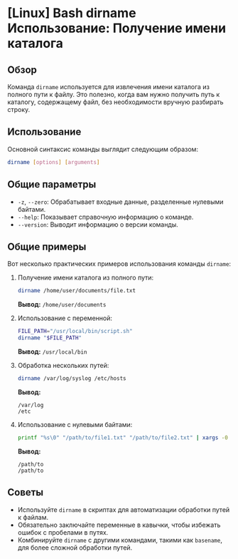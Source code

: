 # [Linux] Bash dirname Использование: Получение имени каталога

## Обзор
Команда `dirname` используется для извлечения имени каталога из полного пути к файлу. Это полезно, когда вам нужно получить путь к каталогу, содержащему файл, без необходимости вручную разбирать строку.

## Использование
Основной синтаксис команды выглядит следующим образом:

```bash
dirname [options] [arguments]
```

## Общие параметры
- `-z`, `--zero`: Обрабатывает входные данные, разделенные нулевыми байтами.
- `--help`: Показывает справочную информацию о команде.
- `--version`: Выводит информацию о версии команды.

## Общие примеры
Вот несколько практических примеров использования команды `dirname`:

1. Получение имени каталога из полного пути:
   ```bash
   dirname /home/user/documents/file.txt
   ```
   **Вывод:** `/home/user/documents`

2. Использование с переменной:
   ```bash
   FILE_PATH="/usr/local/bin/script.sh"
   dirname "$FILE_PATH"
   ```
   **Вывод:** `/usr/local/bin`

3. Обработка нескольких путей:
   ```bash
   dirname /var/log/syslog /etc/hosts
   ```
   **Вывод:**
   ```
   /var/log
   /etc
   ```

4. Использование с нулевыми байтами:
   ```bash
   printf "%s\0" "/path/to/file1.txt" "/path/to/file2.txt" | xargs -0 dirname
   ```
   **Вывод:**
   ```
   /path/to
   /path/to
   ```

## Советы
- Используйте `dirname` в скриптах для автоматизации обработки путей к файлам.
- Обязательно заключайте переменные в кавычки, чтобы избежать ошибок с пробелами в путях.
- Комбинируйте `dirname` с другими командами, такими как `basename`, для более сложной обработки путей.